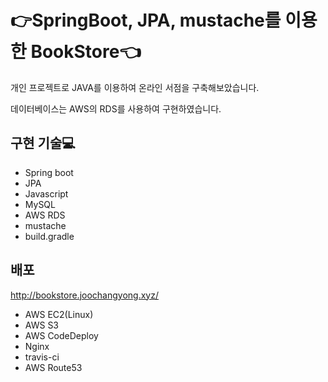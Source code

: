 # :point_right:SpringBoot, JPA, mustache를 이용한 BookStore:point_left:

개인 프로젝트로 JAVA를 이용하여 온라인 서점을 구축해보았습니다.

데이터베이스는 AWS의 RDS를 사용하여 구현하였습니다.

## 구현 기술:computer:
* Spring boot
* JPA
* Javascript
* MySQL
* AWS RDS
* mustache
* build.gradle

## 배포
http://bookstore.joochangyong.xyz/
* AWS EC2(Linux)
* AWS S3
* AWS CodeDeploy
* Nginx
* travis-ci
* AWS Route53
